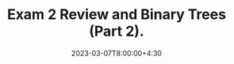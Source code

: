 ---
type: lecture
date: 2023-03-07T8:00:00+4:30
enddate: 2023-03-09T8:00:00+4:30
title: "Exam 2 Review and Binary Trees (Part 2)." 
tldr: "Course Introduction and Logistics."
thumbnail: /static_files/presentations/introduction.jpeg
links:
    - url: /static_files/presentations/week8.pdf
      name: slides
---
